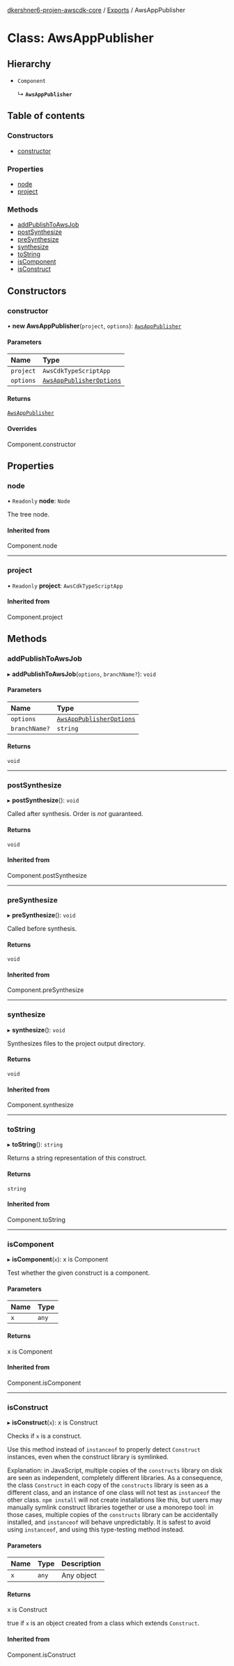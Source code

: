 [dkershner6-projen-awscdk-core](../README.md) / [Exports](../modules.md) / AwsAppPublisher

# Class: AwsAppPublisher

## Hierarchy

- `Component`

  ↳ **`AwsAppPublisher`**

## Table of contents

### Constructors

- [constructor](AwsAppPublisher.md#constructor)

### Properties

- [node](AwsAppPublisher.md#node)
- [project](AwsAppPublisher.md#project)

### Methods

- [addPublishToAwsJob](AwsAppPublisher.md#addpublishtoawsjob)
- [postSynthesize](AwsAppPublisher.md#postsynthesize)
- [preSynthesize](AwsAppPublisher.md#presynthesize)
- [synthesize](AwsAppPublisher.md#synthesize)
- [toString](AwsAppPublisher.md#tostring)
- [isComponent](AwsAppPublisher.md#iscomponent)
- [isConstruct](AwsAppPublisher.md#isconstruct)

## Constructors

### constructor

• **new AwsAppPublisher**(`project`, `options`): [`AwsAppPublisher`](AwsAppPublisher.md)

#### Parameters

| Name | Type |
| :------ | :------ |
| `project` | `AwsCdkTypeScriptApp` |
| `options` | [`AwsAppPublisherOptions`](../interfaces/AwsAppPublisherOptions.md) |

#### Returns

[`AwsAppPublisher`](AwsAppPublisher.md)

#### Overrides

Component.constructor

## Properties

### node

• `Readonly` **node**: `Node`

The tree node.

#### Inherited from

Component.node

___

### project

• `Readonly` **project**: `AwsCdkTypeScriptApp`

#### Inherited from

Component.project

## Methods

### addPublishToAwsJob

▸ **addPublishToAwsJob**(`options`, `branchName?`): `void`

#### Parameters

| Name | Type |
| :------ | :------ |
| `options` | [`AwsAppPublisherOptions`](../interfaces/AwsAppPublisherOptions.md) |
| `branchName?` | `string` |

#### Returns

`void`

___

### postSynthesize

▸ **postSynthesize**(): `void`

Called after synthesis. Order is *not* guaranteed.

#### Returns

`void`

#### Inherited from

Component.postSynthesize

___

### preSynthesize

▸ **preSynthesize**(): `void`

Called before synthesis.

#### Returns

`void`

#### Inherited from

Component.preSynthesize

___

### synthesize

▸ **synthesize**(): `void`

Synthesizes files to the project output directory.

#### Returns

`void`

#### Inherited from

Component.synthesize

___

### toString

▸ **toString**(): `string`

Returns a string representation of this construct.

#### Returns

`string`

#### Inherited from

Component.toString

___

### isComponent

▸ **isComponent**(`x`): x is Component

Test whether the given construct is a component.

#### Parameters

| Name | Type |
| :------ | :------ |
| `x` | `any` |

#### Returns

x is Component

#### Inherited from

Component.isComponent

___

### isConstruct

▸ **isConstruct**(`x`): x is Construct

Checks if `x` is a construct.

Use this method instead of `instanceof` to properly detect `Construct`
instances, even when the construct library is symlinked.

Explanation: in JavaScript, multiple copies of the `constructs` library on
disk are seen as independent, completely different libraries. As a
consequence, the class `Construct` in each copy of the `constructs` library
is seen as a different class, and an instance of one class will not test as
`instanceof` the other class. `npm install` will not create installations
like this, but users may manually symlink construct libraries together or
use a monorepo tool: in those cases, multiple copies of the `constructs`
library can be accidentally installed, and `instanceof` will behave
unpredictably. It is safest to avoid using `instanceof`, and using
this type-testing method instead.

#### Parameters

| Name | Type | Description |
| :------ | :------ | :------ |
| `x` | `any` | Any object |

#### Returns

x is Construct

true if `x` is an object created from a class which extends `Construct`.

#### Inherited from

Component.isConstruct
